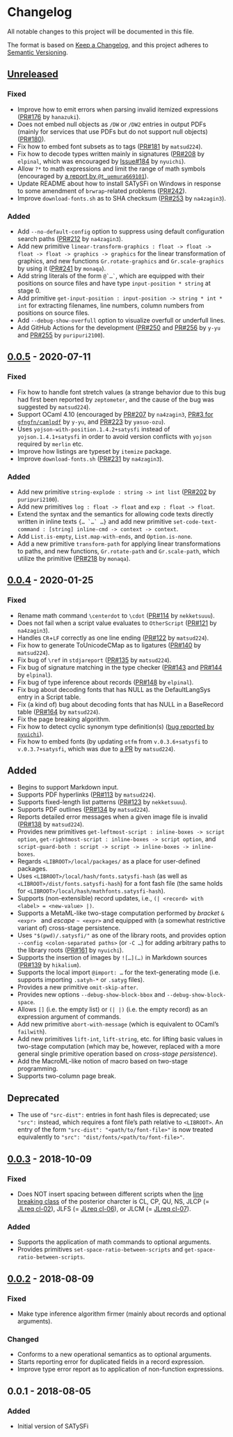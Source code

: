 # Changelog

All notable changes to this project will be documented in this file.

The format is based on [Keep a Changelog](http://keepachangelog.com/en/1.0.0/), and this project adheres to [Semantic Versioning](http://semver.org/spec/v2.0.0.html).

## [Unreleased]
### Fixed
- Improve how to emit errors when parsing invalid itemized expressions ([PR\#176](https://github.com/gfngfn/SATySFi/pull/176) by `hanazuki`).
- Does not embed null objects as `/DW` or `/DW2` entries in output PDFs (mainly for services that use PDFs but do not support null objects) ([PR\#180](https://github.com/gfngfn/SATySFi/pull/180)).
- Fix how to embed font subsets as to tags ([PR\#181](https://github.com/gfngfn/SATySFi/pull/181) by `matsud224`).
- Fix how to decode types written mainly in signatures ([PR\#208](https://github.com/gfngfn/SATySFi/pull/208) by `elpinal`, which was encouraged by [Issue\#184](https://github.com/gfngfn/SATySFi/issues/184) by `nyuichi`).
- Allow `?*` to math expressions and limit the range of math symbols (encouraged by [a report by `@t_uemura669101`](https://twitter.com/t_uemura669101/status/1302221948378910721?s=20)).
- Update README about how to install SATySFi on Windows in response to some amendment of `brwrap`-related problems ([PR\#242](https://github.com/gfngfn/SATySFi/pull/242)).
- Improve `download-fonts.sh` as to SHA checksum ([PR\#253](https://github.com/gfngfn/SATySFi/pull/253) by `na4zagin3`).

### Added
- Add `--no-default-config` option to suppress using default configuration search paths ([PR\#212](https://github.com/gfngfn/SATySFi/pull/212) by `na4zagin3`).
- Add new primitive `linear-transform-graphics : float -> float -> float -> float -> graphics -> graphics` for the linear transformation of graphics, and new functions `Gr.rotate-graphics` and `Gr.scale-graphics` by using it ([PR\#241](https://github.com/gfngfn/SATySFi/pull/241) by `monaqa`).
- Add string literals of the form `` @`…` ``, which are equipped with their positions on source files and have type `input-position * string` at stage 0.
- Add primitive `get-input-position : input-position -> string * int * int` for extracting filenames, line numbers, column numbers from positions on source files.
- Add `--debug-show-overfull` option to visualize overfull or underfull lines.
- Add GitHub Actions for the development ([PR\#250](https://github.com/gfngfn/SATySFi/pull/250) and [PR\#256](https://github.com/gfngfn/SATySFi/pull/256) by `y-yu` and [PR\#255](https://github.com/gfngfn/SATySFi/pull/255) by `puripuri2100`).

## [0.0.5] - 2020-07-11
### Fixed
- Fix how to handle font stretch values (a strange behavior due to this bug had first been reported by `zeptometer`, and the cause of the bug was suggested by `matsud224`).
- Support OCaml 4.10 (encouraged by [PR\#207](https://github.com/gfngfn/SATySFi/pull/207) by `na4zagin3`, [PR\#3 for `gfngfn/camlpdf`](https://github.com/gfngfn/camlpdf/pull/3) by `y-yu`, and [PR\#223](https://github.com/gfngfn/SATySFi/pull/223) by `yasuo-ozu`).
- Uses `yojson-with-position.1.4.2+satysfi` instead of `yojson.1.4.1+satysfi` in order to avoid version conflicts with `yojson` required by `merlin` etc.
- Improve how listings are typeset by `itemize` package.
- Improve `download-fonts.sh` ([PR\#231](https://github.com/gfngfn/SATySFi/pull/231) by `na4zagin3`).

### Added
- Add new primitive `string-explode : string -> int list` ([PR\#202](https://github.com/gfngfn/SATySFi/pull/202) by `puripuri2100`).
- Add new primitives `log : float -> float` and `exp : float -> float`.
- Extend the syntax and the semantics for allowing code texts directly written in inline texts ``{… `…` …}`` and add new primitive `set-code-text-command : [string] inline-cmd -> context -> context`.
- Add `List.is-empty`, `List.map-with-ends`, and `Option.is-none`.
- Add a new primitive `transform-path` for applying linear transformations to paths, and new functions, `Gr.rotate-path` and `Gr.scale-path`, which utilize the primitive ([PR\#218](https://github.com/gfngfn/SATySFi/pull/218) by `monaqa`).

## [0.0.4] - 2020-01-25
### Fixed
- Rename math command `\centerdot` to `\cdot` ([PR\#114](https://github.com/gfngfn/SATySFi/pull/114) by `nekketsuuu`).
- Does not fail when a script value evaluates to `OtherScript` ([PR\#121](https://github.com/gfngfn/SATySFi/pull/121) by `na4zagin3`).
- Handles `CR`+`LF` correctly as one line ending ([PR\#122](https://github.com/gfngfn/SATySFi/pull/122) by `matsud224`).
- Fix how to generate ToUnicodeCMap as to ligatures ([PR\#140](https://github.com/gfngfn/SATySFi/pull/140) by `matsud224`).
- Fix bug of `\ref` in `stdjareport` ([PR\#135](https://github.com/gfngfn/SATySFi/pull/135) by `matsud224`).
- Fix bug of signature matching in the type checker ([PR\#143](https://github.com/gfngfn/SATySFi/pull/143) and [PR\#144](https://github.com/gfngfn/SATySFi/pull/144) by `elpinal`).
- Fix bug of type inference about records ([PR\#148](https://github.com/gfngfn/SATySFi/pull/148) by `elpinal`).
- Fix bug about decoding fonts that has NULL as the DefaultLangSys entry in a Script table.
- Fix (a kind of) bug about decoding fonts that has NULL in a BaseRecord table ([PR\#164](https://github.com/gfngfn/SATySFi/pull/164) by `matsud224`).
- Fix the page breaking algorithm.
- Fix how to detect cyclic synonym type definition(s) ([bug reported by `nyuichi`]((https://github.com/gfngfn/SATySFi/issues/187))).
- Fix how to embed fonts (by updating `otfm` from `v.0.3.6+satysfi` to `v.0.3.7+satysfi`, which was due to [a PR](https://github.com/gfngfn/otfm/pull/7) by `matsud224`).

## Added
- Begins to support Markdown input.
- Supports PDF hyperlinks ([PR\#113](https://github.com/gfngfn/SATySFi/pull/113) by `matsud224`).
- Supports fixed-length list patterns ([PR\#123](https://github.com/gfngfn/SATySFi/pull/123) by `nekketsuuu`).
- Supports PDF outlines ([PR\#134](https://github.com/gfngfn/SATySFi/pull/134) by `matsud224`).
- Reports detailed error messages when a given image file is invalid ([PR\#138](https://github.com/gfngfn/SATySFi/pull/138) by `matsud224`).
- Provides new primitives `get-leftmost-script : inline-boxes -> script option`, `get-rightmost-script : inline-boxes -> script option`, and `script-guard-both : script -> script -> inline-boxes -> inline-boxes`.
- Regards `<LIBROOT>/local/packages/` as a place for user-defined packages.
- Uses `<LIBROOT>/local/hash/fonts.satysfi-hash` (as well as `<LIBROOT>/dist/fonts.satysfi-hash`) for a font fash file (the same holds for `<LIBROOT>/local/hash/mathfonts.satysfi-hash`).
- Supports (non-extensible) record updates, i.e., `(| <record> with <label> = <new-value> |)`.
- Supports a MetaML-like two-stage computation performed by *bracket* `& <expr> ` and *escape* `~ <expr>` and equipped with (a somewhat restrictive variant of) cross-stage persistence.
- Uses `"$(pwd)/.satysfi/"` as one of the library roots, and provides option `--config <colon-separated paths>` (or `-C …`) for adding arbitrary paths to the library roots ([PR\#161](https://github.com/gfngfn/SATySFi/pull/161) by `nyuichi`).
- Supports the insertion of images by `![…](…)` in Markdown sources ([PR\#139](https://github.com/gfngfn/SATySFi/pull/139) by `hikalium`).
- Supports the local import `@import: …` for the text-generating mode (i.e. supports importing `.satyh-*` or `.satyg` files).
- Provides a new primitive `omit-skip-after`.
- Provides new options `--debug-show-block-bbox` and `--debug-show-block-space`.
- Allows `[]` (i.e. the empty list) or `(| |)` (i.e. the empty record) as an expression argument of commands.
- Add new primitive `abort-with-message` (which is equivalent to OCaml’s `failwith`).
- Add new primitives `lift-int`, `lift-string`, etc. for lifting basic values in two-stage computation (which may be, however, replaced with a more general single primitive operation based on *cross-stage persistence*).
- Add the MacroML-like notion of macro based on two-stage programming.
- Supports two-column page break.

## Deprecated
- The use of `"src-dist":` entries in font hash files is deprecated; use `"src":` instead, which requires a font file’s path relative to `<LIBROOT>`. An entry of the form `"src-dist": "<path/to/font-file>"` is now treated equivalently to `"src": "dist/fonts/<path/to/font-file>"`.

## [0.0.3] - 2018-10-09
### Fixed
- Does NOT insert spacing between different scripts when the [line breaking class](http://unicode.org/reports/tr14/) of the posterior charcter is CL, CP, QU, NS, JLCP (= [JLreq cl-02](https://www.w3.org/TR/jlreq/ja/#cl-02)), JLFS (= [JLreq cl-06](https://www.w3.org/TR/jlreq/ja/#cl-06)), or JLCM (= [JLreq cl-07](https://www.w3.org/TR/jlreq/ja/#cl-07)).

### Added
- Supports the application of math commands to optional arguments.
- Provides primitives `set-space-ratio-between-scripts` and `get-space-ratio-between-scripts`.

## [0.0.2] - 2018-08-09
### Fixed
- Make type inference algorithm firmer (mainly about records and optional arguments).

### Changed
- Conforms to a new operational semantics as to optional arguments.
- Starts reporting error for duplicated fields in a record expression.
- Improve type error report as to application of non-function expressions.

## 0.0.1 - 2018-08-05
### Added
- Initial version of SATySFi


  [Unreleased]: https://github.com/gfngfn/SATySFi/compare/v0.0.5...HEAD
  [0.0.5]: https://github.com/gfngfn/SATySFi/compare/v0.0.4...v0.0.5
  [0.0.4]: https://github.com/gfngfn/SATySFi/compare/v0.0.3...v0.0.4
  [0.0.3]: https://github.com/gfngfn/SATySFi/compare/v0.0.2...v0.0.3
  [0.0.2]: https://github.com/gfngfn/SATySFi/compare/v0.0.1...v0.0.2
